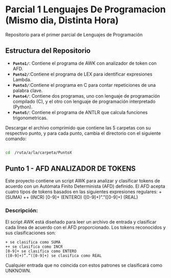 # Parcial 1 Lenguajes De Programacion (Mismo dia, Distinta Hora)

Repositorio para el primer parcial de Lenguajes de Programación

## Estructura del Repositorio

- **`Punto1/`**: Contiene el programa de AWK con analizador de token con AFD.
- **`Punto2/`**:Contiene el programa de LEX para identificar expresiones Lambda.
- **`Punto3/`**:Contiene el programa en C para contar repeticiones de una palabra clave.
- **`Punto4/`**: Contiene dos programas, uno con lenguaje de programación compilado (C), y el otro con lenguaje de programación interpretado (Python).
- **`Punto5/`**: Contiene el programa de ANTLR que calcula funciones trigonometricas.

Descargar el archivo comprimido que contiene las 5 carpetas con su respectivo punto, y para cada punto, cambia el directorio con el siguiente comando:

```bash

cd  /ruta/a/la/carpeta/PuntoX

```

## Punto 1 - AFD ANALIZADOR DE TOKENS

Este proyecto contiene un script AWK para analizar y clasificar tokens de acuerdo con un Autómata Finito Determinista (AFD) definido. El AFD acepta cuatro tipos de tokens basados en las siguientes expresiones regulares:
    + (SUMA)
    ++ (INCR)
    [0-9]+ (ENTERO)
    ([0-9]+)”.”([0-9]+) (REAL)

### Descripción:

El script AWK está diseñado para leer un archivo de entrada y clasificar cada línea de acuerdo con el AFD proporcionado. Los tokens reconocidos y sus clasificaciones son:

    + se clasifica como SUMA
    ++ se clasifica como INCR
    [0-9]+ se clasifica como ENTERO
    ([0-9]+)”.”([0-9]+) se clasifica como REAL

Cualquier entrada que no coincida con estos patrones se clasificará como UNKNOWN.


